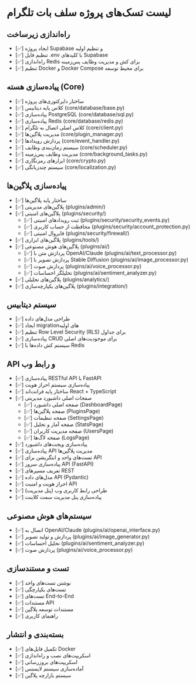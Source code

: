 # لیست تسک‌های پروژه سلف بات تلگرام

## راه‌اندازی زیرساخت
- [✅] ایجاد پروژه Supabase و تنظیم اولیه
- [✅] تنظیم فایل .env با کلیدهای Supabase
- [✅] راه‌اندازی Redis برای کش و مدیریت وظایف پس‌زمینه
- [✅] تنظیم Docker و Docker Compose برای محیط توسعه

## پیاده‌سازی هسته (Core)
- [✅] ساختار دایرکتوری‌های پروژه
- [✅] کلاس پایه دیتابیس (core/database/base.py)
- [✅] پیاده‌سازی PostgreSQL (core/database/sql.py)
- [✅] پیاده‌سازی Redis (core/database/redis.py)
- [✅] کلاس اصلی اتصال به تلگرام (core/client.py)
- [✅] مدیریت پلاگین‌ها (core/plugin_manager.py)
- [✅] پردازش رویدادها (core/event_handler.py)
- [✅] سیستم زمان‌بندی وظایف (core/scheduler.py)
- [✅] مدیریت وظایف پس‌زمینه (core/background_tasks.py)
- [✅] ابزارهای رمزنگاری (core/crypto.py)
- [✅] سیستم چندزبانگی (core/localization.py)

## پیاده‌سازی پلاگین‌ها
- [✅] ساختار پایه پلاگین‌ها
- [✅] پلاگین‌های مدیریتی (plugins/admin/)
- [✅] پلاگین‌های امنیتی (plugins/security/)
  - [✅] ثبت رویدادهای امنیتی (plugins/security/security_events.py)
  - [✅] محافظت از حساب کاربری (plugins/security/account_protection.py)
  - [✅] فایروال امنیتی (plugins/security/firewall/)
- [✅] پلاگین‌های ابزاری (plugins/tools/)
- [✅] پلاگین‌های هوش مصنوعی (plugins/ai/)
  - [✅] پردازش متن با OpenAI/Claude (plugins/ai/text_processor.py)
  - [✅] پردازش تصویر با Stable Diffusion (plugins/ai/image_processor.py)
  - [✅] پردازش صوت (plugins/ai/voice_processor.py)
  - [✅] تحلیلگر احساسات (plugins/ai/sentiment_analyzer.py)
- [✅] پلاگین‌های تحلیلی (plugins/analytics/)
- [✅] پلاگین‌های یکپارچه‌سازی (plugins/integration/)

## سیستم دیتابیس
- [✅] طراحی مدل‌های داده
- [✅] ایجاد migration‌های اولیه
- [✅] تنظیم Row Level Security (RLS) برای جداول
- [✅] پیاده‌سازی CRUD برای موجودیت‌های اصلی
- [✅] سیستم کش داده‌ها با Redis

## API و رابط وب
- [✅] پیاده‌سازی RESTful API با FastAPI
- [✅] پیاده‌سازی سیستم احراز هویت
- [✅] ساختار پایه فرانت‌اند React + TypeScript
- [✅] صفحات اصلی داشبورد مدیریتی
  - [✅] صفحه اصلی داشبورد (DashboardPage)
  - [✅] صفحه پلاگین‌ها (PluginsPage)
  - [✅] صفحه تنظیمات (SettingsPage)
  - [✅] صفحه آمار و تحلیل (StatsPage)
  - [✅] صفحه مدیریت کاربران (UsersPage)
  - [✅] صفحه لاگ‌ها (LogsPage)
- [✅] پیاده‌سازی ویجت‌های داشبورد
- [✅] پیاده‌سازی API مدیریت پلاگین‌ها
- [✅] تست‌های واحد و انتگریشن برای API
- [✅] پیاده‌سازی سرور API (FastAPI)
- [✅] تعریف مسیرهای REST
- [✅] مدل‌های داده API (Pydantic)
- [✅] احراز هویت و امنیت API
- [✅] طراحی رابط کاربری وب (پنل مدیریت)
- [✅] پیاده‌سازی پنل مدیریت سمت کلاینت

## سیستم‌های هوش مصنوعی
- [✅] اتصال به OpenAI/Claude (plugins/ai/openai_interface.py)
- [✅] پردازش و تولید تصویر (plugins/ai/image_generator.py)
- [✅] تحلیل احساسات (plugins/ai/sentiment_analyzer.py)
- [✅] پردازش صوت (plugins/ai/voice_processor.py)

## تست و مستندسازی
- [✅] نوشتن تست‌های واحد
- [✅] تست‌های یکپارچگی
- [✅] تست‌های End-to-End
- [✅] مستندات API
- [✅] مستندات توسعه پلاگین
- [✅] راهنمای کاربری

## بسته‌بندی و انتشار
- [✅] تکمیل فایل‌های Docker
- [✅] اسکریپت‌های نصب و راه‌اندازی
- [✅] اسکریپت‌های بروزرسانی
- [✅] آماده‌سازی سیستم لایسنس
- [✅] سیستم بازارچه پلاگین
